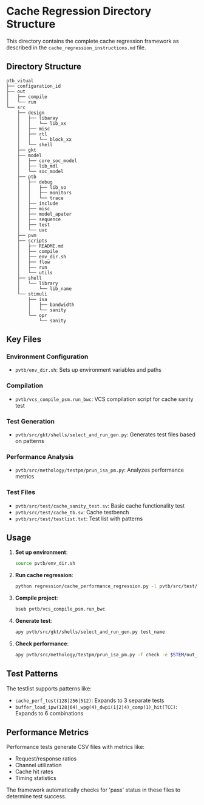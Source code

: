# Cache Regression Directory Structure

This directory contains the complete cache regression framework as described in the `cache_regression_instructions.md` file.

## Directory Structure
```
ptb_vitual
├── configuration_id
├── out
│   ├── compile
│   └── run
└── src
    ├── design
    │   ├── libaray
    │   │   └── lib_xx
    │   ├── misc
    │   ├── rtl
    │   │   └── block_xx
    │   └── shell
    ├── gkt
    ├── model
    │   ├── core_soc_model
    │   ├── lib_mdl
    │   └── soc_model
    ├── ptb
    │   ├── debug
    │   │   ├── lib_so
    │   │   ├── monitors
    │   │   └── trace
    │   ├── include
    │   ├── misc
    │   ├── model_apater
    │   ├── sequence
    │   ├── test
    │   └── uvc
    ├── pvm
    ├── scripts
    │   ├── README.md
    │   ├── compile
    │   ├── env_dir.sh
    │   ├── flow
    │   ├── run
    │   └── utils
    ├── shell
    │   └── library
    │       └── lib_name
    └── stimuli
        ├── isa
        │   ├── bandwidth
        │   └── sanity
        └── opr
            └── sanity
```

## Key Files

### Environment Configuration
- `pvtb/env_dir.sh`: Sets up environment variables and paths

### Compilation
- `pvtb/vcs_compile_psm.run_bwc`: VCS compilation script for cache sanity test

### Test Generation
- `pvtb/src/gkt/shells/select_and_run_gen.py`: Generates test files based on patterns

### Performance Analysis
- `pvtb/src/methology/testpm/prun_isa_pm.py`: Analyzes performance metrics

### Test Files
- `pvtb/src/test/cache_sanity_test.sv`: Basic cache functionality test
- `pvtb/src/test/cache_tb.sv`: Cache testbench
- `pvtb/src/test/testlist.txt`: Test list with patterns

## Usage

1. **Set up environment**:
   ```bash
   source pvtb/env_dir.sh
   ```

2. **Run cache regression**:
   ```bash
   python regression/cache_performance_regression.py -l pvtb/src/test/testlist.txt -r cache_regression_001
   ```

3. **Compile project**:
   ```bash
   bsub pvtb/vcs_compile_psm.run_bwc
   ```

4. **Generate test**:
   ```bash
   apy pvtb/src/gkt/shells/select_and_run_gen.py test_name
   ```

5. **Check performance**:
   ```bash
   apy pvtb/src/methology/testpm/prun_isa_pm.py -f check -e $STEM/out_path/run -f testname
   ```

## Test Patterns

The testlist supports patterns like:
- `cache_perf_test(128|256|512)`: Expands to 3 separate tests
- `buffer_load_ipw(128|64)_wpg(4)_dwpi(1|2|4)_comp(1)_hit(TCC)`: Expands to 6 combinations

## Performance Metrics

Performance tests generate CSV files with metrics like:
- Request/response ratios
- Channel utilization
- Cache hit rates
- Timing statistics

The framework automatically checks for 'pass' status in these files to determine test success.

